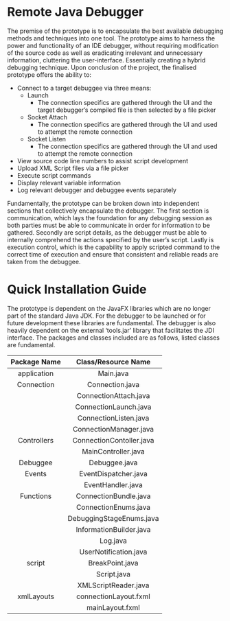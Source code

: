 # Remote Java Debugger

The premise of the prototype is to encapsulate the best available debugging methods and techniques into one tool. The prototype aims to harness the power and functionality of an IDE debugger, without requiring modification of the source code as well as eradicating irrelevant and unnecessary information, cluttering the user-interface. Essentially creating a hybrid debugging technique. Upon conclusion of the project, the finalised prototype offers the ability to:
 
* Connect to a target debuggee via three means: 
  * Launch  
     * The connection specifics are gathered through the UI and the target debugger’s compiled file is then selected by a file picker 
  * Socket Attach 
     * The connection specifics are gathered through the UI and used to attempt the remote connection 
  * Socket Listen 
     * The connection specifics are gathered through the UI and used to attempt the remote connection 
* View source code line numbers to assist script development 
* Upload XML Script files via a file picker 
* Execute script commands 
* Display relevant variable information  
* Log relevant debugger and debuggee events separately 

Fundamentally, the prototype can be broken down into independent sections that collectively encapsulate the debugger. The first section is communication, which lays the foundation for any debugging session as both parties must be able to communicate in order for information to be gathered. Secondly are script details, as the debugger must be able to internally comprehend the actions specified by the user’s script. Lastly is execution control, which is the capability to apply scripted command to the correct time of execution and ensure that consistent and reliable reads are taken from the debuggee.  

# Quick Installation Guide
The prototype is dependent on the JavaFX libraries which are no longer part of the standard Java JDK. For the debugger to be launched or for future development these libraries are fundamental. The debugger is also heavily dependent on the external ‘tools.jar’ library that facilitates the JDI interface.  The packages and classes included are as follows, listed classes are fundamental. 

| Package Name |   Class/Resource Name    |
| :----------: | :----------------------: |
| application  |        Main.java         |
| Connection   |     Connection.java      |
|              |  ConnectionAttach.java   |
|              |  ConnectionLaunch.java   |
|              |  ConnectionListen.java   |
|              |  ConnectionManager.java  |
| Controllers  | ConnectionContoller.java |
|              |   MainController.java    |
| Debuggee     |      Debuggee.java       |
| Events       |   EventDispatcher.java   |
|              |    EventHandler.java     |
| Functions    |  ConnectionBundle.java   |
|              |   ConnectionEnums.java   |
|              | DebuggingStageEnums.java |
|              | InformationBuilder.java  |
|              |         Log.java         |
|              |  UserNotification.java   |
| script       |     BreakPoint.java      |
|              |       Script.java        |
|              |   XMLScriptReader.java   |
| xmlLayouts   |  connectionLayout.fxml   |
|              |     mainLayout.fxml      |
      